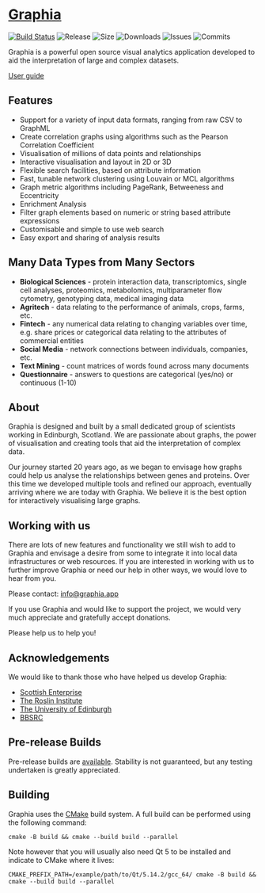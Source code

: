 # [Graphia](https://graphia.app/)

[![Build Status](https://github.com/graphia-app/graphia/workflows/Build/badge.svg)](https://github.com/graphia-app/graphia/actions?query=workflow%3ABuild)
![Release](https://img.shields.io/github/v/release/graphia-app/graphia)
![Size](https://img.shields.io/github/repo-size/graphia-app/graphia)
![Downloads](https://img.shields.io/github/downloads/graphia-app/graphia/total)
![Issues](https://img.shields.io/github/issues/graphia-app/graphia)
![Commits](https://img.shields.io/github/commit-activity/m/graphia-app/graphia)

Graphia is a powerful open source visual analytics application developed to aid the interpretation of large and complex datasets.

[User guide](https://graphia.app/userguide.html)

## **Features**

- Support for a variety of input data formats, ranging from raw CSV to GraphML
- Create correlation graphs using algorithms such as the Pearson Correlation Coefficient
- Visualisation of millions of data points and relationships
- Interactive visualisation and layout in 2D or 3D
- Flexible search facilities, based on attribute information
- Fast, tunable network clustering using Louvain or MCL algorithms
- Graph metric algorithms including PageRank, Betweeness and Eccentricity
- Enrichment Analysis
- Filter graph elements based on numeric or string based attribute expressions
- Customisable and simple to use web search
- Easy export and sharing of analysis results

## **Many Data Types from Many Sectors**

- **Biological Sciences** - protein interaction data, transcriptomics, single cell analyses, proteomics, metabolomics, multiparameter flow cytometry, genotyping data, medical imaging data
- **Agritech** - data relating to the performance of animals, crops, farms, etc.
- **Fintech** - any numerical data relating to changing variables over time, e.g. share prices or categorical data relating to the attributes of commercial entities
- **Social Media** - network connections between individuals, companies, etc.
- **Text Mining** - count matrices of words found across many documents
- **Questionnaire** - answers to questions are categorical (yes/no) or continuous (1-10)

## **About**

Graphia is designed and built by a small dedicated group of scientists working in Edinburgh, Scotland. We are passionate about graphs, the power of visualisation and creating tools that aid the interpretation of complex data. 

Our journey started 20 years ago, as we began to envisage how graphs could help us analyse the relationships between genes and proteins. Over this time we developed multiple tools and refined our approach, eventually arriving where we are today with Graphia. We believe it is the best option for interactively visualising large graphs.

## **Working with us**

There are lots of new features and functionality we still wish to add to Graphia and envisage a desire from some to integrate it into local data infrastructures or web resources. If you are interested in working with us to further improve Graphia or need our help in other ways, we would love to hear from you.

Please contact: <info@graphia.app>

If you use Graphia and would like to support the project, we would very much appreciate and gratefully accept donations.


Please help us to help you!

## **Acknowledgements** ##

We would like to thank those who have helped us develop Graphia:

* [Scottish Enterprise](https://www.scottish-enterprise.com/)
* [The Roslin Institute](https://www.roslin.ed.ac.uk/)
* [The University of Edinburgh](https://www.ed.ac.uk/)
* [BBSRC](https://bbsrc.ukri.org/)

## Pre-release Builds ##

Pre-release builds are [available](https://graphia.dev/?dir=Latest). Stability is not guaranteed, but any testing undertaken is greatly appreciated.

## Building ##

Graphia uses the [CMake](https://cmake.org/) build system. A full build can be performed using the following command:
```
cmake -B build && cmake --build build --parallel
```
Note however that you will usually also need Qt 5 to be installed and indicate to CMake where it lives:
```
CMAKE_PREFIX_PATH=/example/path/to/Qt/5.14.2/gcc_64/ cmake -B build && cmake --build build --parallel
```
